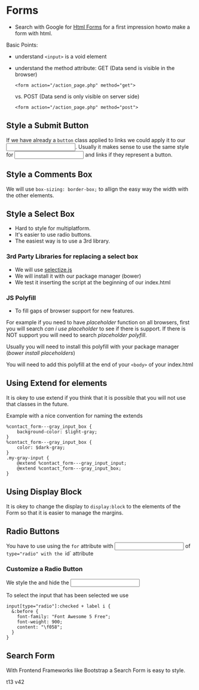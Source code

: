 # Forms

 - Search with Google for [Html Forms](https://www.google.com/search?q=html+forms) for a first impression howto make a form with html.

Basic Points:

 - understand `<input>` is a void element
 - understand the method attribute:
   GET (Data send is visible in the browser)
   ```
   <form action="/action_page.php" method="get">
   ```
  
   vs. POST (Data send is only visible on server side)
   ```
   <form action="/action_page.php" method="post"> 
   ``` 
   
## Style a Submit Button

If we have already a `button` class applied to links we could apply it to our <input>. Usually it makes sense to use the same style for <input> and links if they represent a button.

## Style a Comments Box

We will use `box-sizing: border-box;` to allign the easy way the width with the other elements.

## Style a Select Box

 - Hard to style for multiplatform.
 - It's easier to use radio buttons.
 - The easiest way is to use a 3rd library.

### 3rd Party Libraries for replacing a select box

 - We will use [selectize.js](http://selectize.github.io/selectize.js/)
 - We will install it with our package manager (bower)
 - We test it inserting the script at the beginning of our index.html


### JS Polyfill

 - To fill gaps of browser support for new features.

For example if you need to have *placeholder* function on all browsers, first you will search *can i use placeholder* to see if there is support. If there is NOT support you will need to search *placeholder polyfill*.

Usually you will need to install this polyfill with your package manager (*bower install placeholders*)

You will need to add this polyfill at the end of your `<body>` of your index.html

## Using Extend for elements

It is okey to use extend if you think that it is possible that you will not use that classes in the future.

Example with a nice convention for naming the extends

```(css)
%contact_form---gray_input_box {
    background-color: $light-gray;
}
%contact_form---gray_input_box {
    color: $dark-gray;
}
.my-gray-input {
    @extend %contact_form---gray_input_input;
    @extend %contact_form---gray_input_box;
}
```

## Using Display Block

It is okey to change the display to `display:block` to the elements of the Form so that it is easier to manage the margins.

## Radio Buttons

You have to use <label> using the `for` attribute with <input> of `type="radio" with the `id` attribute

### Customize a Radio Button

We style the <label> and hide the <input>

To select the input that has been selected we use

```
input[type="radio"]:checked + label i {
  &:before {
    font-family: "Font Awesome 5 Free";
    font-weight: 900;
    content: "\f058";
  }
}

```

## Search Form

With Frontend Frameworks like Bootstrap a Search Form is easy to style.


t13 
v42
